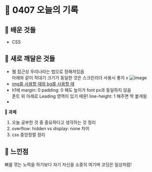 # 🧸 0407 오늘의 기록
## 💙 배운 것들
* CSS

## 💚 새로 깨달은 것들
* 웹 접근성 우리나라는 법으로 정해져있음   
  아래와 같이 작대기 크기가 동일한 것은 스크린리더 사용시 좋지 x
![image](https://user-images.githubusercontent.com/84116709/162145547-63d1521c-6f11-4493-ab06-95c6d5784649.png)   
* [img를 사용할 때와 bg를 사용할 때](https://github.com/iRRPL-AR/TIL/blob/main/HTML%2BCSS/CSS/img%EB%A5%BC%20%EC%82%AC%EC%9A%A9%ED%95%A0%20%EB%95%8C%EC%99%80%20bg%EB%A5%BC%20%EC%82%AC%EC%9A%A9%ED%95%A0%20%EB%95%8C.md)
* h1에 margin: 0 padding: 0 해도 높이가 font px과 동일하지 않음   
폰트 위 아래로 Leading 영역이 있기 때문! line-height: 1 해주면 딱 붙게됨
* 

**📍 과제**
1. 오늘 공부한 것 중 중요하다고 생각하는 것 정리
2. overflow: hidden vs display: none 차이
3. css 중앙정렬 정리

## 💜 느낀점
뼈를 깎는 노력을 하기보다 자기 자신을 소중히 여기며 코딩은 일상처럼!
